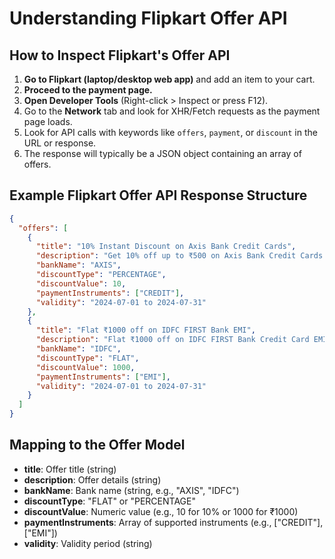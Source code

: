 # Understanding Flipkart Offer API

## How to Inspect Flipkart's Offer API

1. **Go to Flipkart (laptop/desktop web app)** and add an item to your cart.
2. **Proceed to the payment page.**
3. **Open Developer Tools** (Right-click > Inspect or press F12).
4. Go to the **Network** tab and look for XHR/Fetch requests as the payment page loads.
5. Look for API calls with keywords like `offers`, `payment`, or `discount` in the URL or response.
6. The response will typically be a JSON object containing an array of offers.

## Example Flipkart Offer API Response Structure
```json
{
  "offers": [
    {
      "title": "10% Instant Discount on Axis Bank Credit Cards",
      "description": "Get 10% off up to ₹500 on Axis Bank Credit Cards.",
      "bankName": "AXIS",
      "discountType": "PERCENTAGE",
      "discountValue": 10,
      "paymentInstruments": ["CREDIT"],
      "validity": "2024-07-01 to 2024-07-31"
    },
    {
      "title": "Flat ₹1000 off on IDFC FIRST Bank EMI",
      "description": "Flat ₹1000 off on IDFC FIRST Bank Credit Card EMI transactions.",
      "bankName": "IDFC",
      "discountType": "FLAT",
      "discountValue": 1000,
      "paymentInstruments": ["EMI"],
      "validity": "2024-07-01 to 2024-07-31"
    }
  ]
}
```

## Mapping to the Offer Model
- **title**: Offer title (string)
- **description**: Offer details (string)
- **bankName**: Bank name (string, e.g., "AXIS", "IDFC")
- **discountType**: "FLAT" or "PERCENTAGE"
- **discountValue**: Numeric value (e.g., 10 for 10% or 1000 for ₹1000)
- **paymentInstruments**: Array of supported instruments (e.g., ["CREDIT"], ["EMI"])
- **validity**: Validity period (string)

